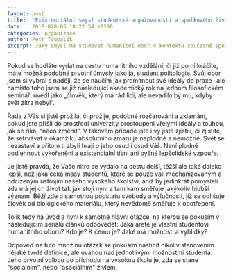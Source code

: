 ```yaml
---
layout: post
title:  "Existenciální smysl studentské angažovanosti a spolkového života I"
date:   2018-028-05 10:22:54 +0200
categories: organizace
author: Petr Ťoupalík
excerpt: Jaký smysl má studovat humanitní obor v kontextu současné společnosti, současné univerzity, vlastního života...? A jak k jeho hledání a naplňování (ne)pomáhají studentské spolky?
---
```


Pokud se hodláte vydat na cestu humanitního vzdělání, či již po ní kráčíte, máte možná podobné prvotní úmysly jako já, student politologie. Svůj obor jsem si vybral s nadějí, že se naučím jak promítnout své ideály do praxe –ale namísto toho jsem se již následující akademický rok na jednom filosofickém semináři uvedl jako „člověk, který má rád lidi, ale nevadilo by mu, kdyby svět zítra nebyl“.

Řada z Vás si jistě prožila, či prožije, podobné rozčarování a zklamání, pokud jste přišli do prostředí univerzity prostoupeni vřelými ideály a touhou, jak se říká, “něco změnit”. V takovém případě jste i vy jistě zjistili, či zjistíte, že setrvávat v okamžiku absolutního zmaru je neplodné a nemožné. Svět se nezastaví a přitom ti zbylí hrají o jeho osud i osud Váš.
Není plodné podlehnout vykořenění a existenciální tísni ani pyšné lepšolidské vzpouře.

Je jistě pravda, že Vaše nitro se vydalo na cestu delší, těžší ale také daleko lepší, než jaká čeká masy studentů, které se pouze valí mechanizovaným a odcizeným ústrojím našeho vysokého školství, aniž by jedinkrát pomysleli zda má jejich život tak jak stojí nyní a tam kam směřuje jakýkoliv hlubší význam.
Běží zde o samotnou podstatu svobody a výlučnosti, jíž se odlišuje člověk od biologického materiálu, který nevědomě směřuje k opotřebení. 

Tolik tedy na úvod a nyní k samotné hlavní otázce, na kterou se pokusím v následujícím seriálů článků odpovědět: Jaká areté je vlastní studentovi humanitního oboru? Kdo je? K čemu je? Jaké má možnosti a vyhlídky?

Odpověď na tuto množinu otázek se pokusím nastínit nikoliv stanovením nějaké tvrdé definice, ale úvahou nad jednotlivými možnostmi studenta. Jeho prvotní volbou po příchodu na vysokou školu je, zda se stane "sociálním", nebo "asociálním" živlem.
